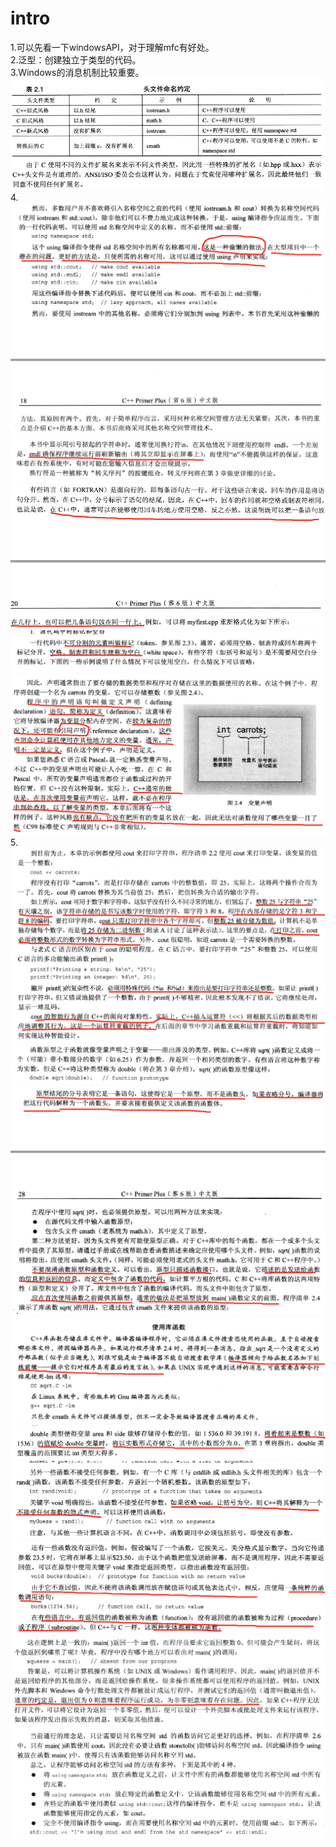# intro
1.可以先看一下windowsAPI，对于理解mfc有好处。  
2.泛型：创建独立于类型的代码。  
3.Windows的消息机制比较重要。![img.png](tupian/img.png)  
4.![img_1.png](tupian/img_1.png)
![img_2.png](tupian/img_2.png)![img_3.png](tupian/img_3.png)
![img_4.png](tupian/img_4.png)![img_5.png](tupian/img_5.png)
5.![img_6.png](tupian/img_6.png)![img_7.png](tupian/img_7.png)
![img_8.png](tupian/img_8.png)
![img_9.png](tupian/img_9.png)![img_10.png](tupian/img_10.png)
![img_11.png](tupian/img_11.png)![img_12.png](tupian/img_12.png)
![img_13.png](tupian/img_13.png)![img_14.png](tupian/img_14.png)
